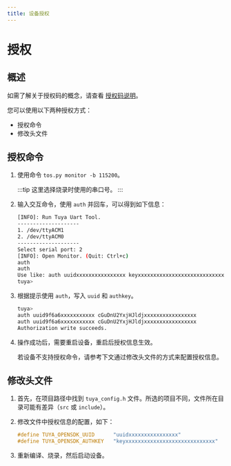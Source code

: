 ```yaml
---
title: 设备授权
---
```


# 授权

## 概述

如需了解关于授权码的概念，请查看 [授权码说明](../quick-start/index.md#tuyaopen-专用授权码)。

您可以使用以下两种授权方式：
- 授权命令
- 修改头文件

## 授权命令

1. 使用命令 `tos.py monitor -b 115200`。

    :::tip
    这里选择烧录时使用的串口号。
    :::

2. 输入交互命令，使用 `auth` 并回车，可以得到如下信息：

    ```bash
    [INFO]: Run Tuya Uart Tool.
    --------------------
    1. /dev/ttyACM1
    2. /dev/ttyACM0
    --------------------
    Select serial port: 2
    [INFO]: Open Monitor. (Quit: Ctrl+c)
    auth
    auth
    Use like: auth uuidxxxxxxxxxxxxxxxx keyxxxxxxxxxxxxxxxxxxxxxxxxxxxxx
    tuya>
    ```

3. 根据提示使用 `auth`，写入 `uuid` 和 `authkey`。

    ```bash
    tuya>
    auth uuid9f6a6xxxxxxxxxxx cGuDnU2YxjHJldjxxxxxxxxxxxxxxxxx
    auth uuid9f6a6xxxxxxxxxxx cGuDnU2YxjHJldjxxxxxxxxxxxxxxxxx
    Authorization write succeeds.
    ```

4. 操作成功后，需要重启设备，重启后授权信息生效。

    若设备不支持授权命令，请参考下文通过修改头文件的方式来配置授权信息。

## 修改头文件

1. 首先，在项目路径中找到 `tuya_config.h` 文件。所选的项目不同，文件所在目录可能有差异（`src` 或 `include`）。

2. 修改文件中授权信息的配置，如下：

    ```c++
    #define TUYA_OPENSDK_UUID      "uuidxxxxxxxxxxxxxxxx"                    // Please change the correct uuid
    #define TUYA_OPENSDK_AUTHKEY   "keyxxxxxxxxxxxxxxxxxxxxxxxxxxxxx"        // Please change the correct authkey
    ```

3. 重新编译、烧录，然后启动设备。

